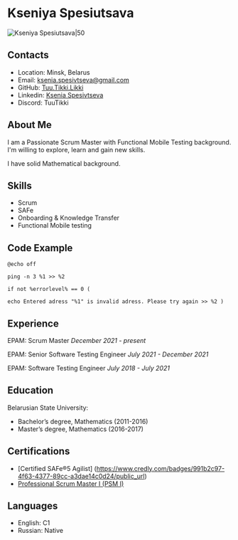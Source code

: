 # Kseniya Spesiutsava
![Kseniya Spesiutsava|50](https://i.pinimg.com/564x/4e/60/7c/4e607c63b9267b2b74653b0d8322571b.jpg)
## Contacts

* Location: Minsk, Belarus
* Email: ksenia.spesivtseva@gmail.com
* GitHub: [Tuu.Tikki.Likki](https://github.com/TuuTikkiLikki/)
* Linkedin: [Ksenia Spesivtseva](https://www.linkedin.com/in/ksenia-spesivtseva/)
* Discord: TuuTikki

## About Me

I am a Passionate Scrum Master with Functional Mobile Testing background. I'm willing to explore, learn and gain new skills.

I have solid Mathematical background.

## Skills
* Scrum
* SAFe
* Onboarding & Knowledge Transfer
* Functional Mobile testing

## Code Example
```
@echo off

ping -n 3 %1 >> %2

if not %errorlevel% == 0 (

echo Entered adress "%1" is invalid adress. Please try again >> %2 )
```

## Experience
EPAM: Scrum Master *December 2021 - present*

EPAM: Senior Software Testing Engineer *July 2021 - December 2021*

EPAM: Software Testing Engineer *July 2018 - July 2021*

## Education
Belarusian State University:
* Bachelor’s degree, Mathematics (2011-2016)
* Master’s degree, Mathematics (2016-2017)

## Certifications
* [Certified SAFe®5 Agilist] (https://www.credly.com/badges/991b2c97-4f63-4377-89cc-a3dae14c0d24/public_url)
* [Professional Scrum Master I (PSM I)](https://www.credly.com/badges/07b44313-50be-40cf-8568-a8a35ed558df/public_url)

## Languages
* English: C1
* Russian: Native

